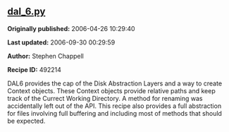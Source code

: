 ## [dal_6.py](https://code.activestate.com/recipes/492214-dal_6py)

**Originally published:** 2006-04-26 10:29:40

**Last updated:** 2006-09-30 00:29:59

**Author:** Stephen Chappell

**Recipe ID:** 492214

DAL6 provides the cap of the Disk Abstraction
Layers and a way to create Context objects.
These Context objects provide relative paths
and keep track of the Currect Working
Directory. A method for renaming was
accidentally left out of the API. This
recipe also provides a full abstraction for
files involving full buffering and including
most of methods that should be expected.
